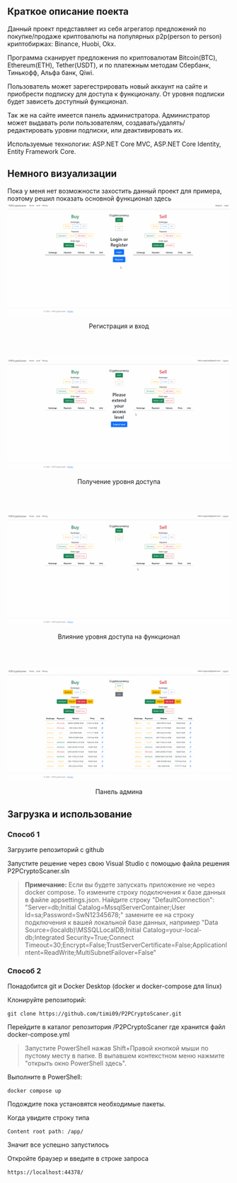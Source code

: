 ## Краткое описание поекта
Данный проект представляет из себя агрегатор предложений по покупке/продаже криптовалюты на популярных p2p(person to person) криптобиржах: Binance, Huobi, Okx.

Программа сканирует предложения по криптовалютам Bitcoin(BTC), Ethereum(ETH), Tether(USDT), и по платежным методам Сбербанк, Тинькофф, Альфа банк, Qiwi.

Пользователь может зарегестрировать новый аккаунт на сайте и приобрести подписку для доступа к функционалу. От уровня подписки будет зависеть доступный функционал.

Так же на сайте имеется панель администратора. Администратор может выдавать роли пользователям, создавать/удалять/редактировать уровни подписки, или деактивировать их.

Используемые технологии: ASP.NET Core MVC, ASP.NET Core Identity, Entity Framework Core.

## Немного визуализации
Пока у меня нет возможности захостить данный проект для примера, поэтому решил показать основной функционал здесь
![image](https://github.com/timi09/assets/blob/main/P2PCryptoScaner/register.gif)
<p align="center">Регистрация и вход</p>

<br/>
<br/>

![image](https://github.com/timi09/assets/blob/main/P2PCryptoScaner/levelsilver.gif)
<p align="center">Получение уровня доступа</p>

<br/>
<br/>

![image](https://github.com/timi09/assets/blob/main/P2PCryptoScaner/levelgold.gif)
<p align="center">Влияние уровня доступа на функционал</p>

<br/>
<br/>

![image](https://github.com/timi09/assets/blob/main/P2PCryptoScaner/admin.gif)
<p align="center">Панель админа</p>

## Загрузка и использование

### Способ 1

Загрузите репозиторий с github

Запустите решение через свою Visual Studio с помощью файла решения P2PCryptoScaner.sln

> **Примечание:** Если вы будете запускать приложение не через docker compose. То измените строку подключения к базе данных в файле appsettings.json. Найдите строку "DefaultConnection": "Server=db;Initial Catalog=MssqlServerContainer;User Id=sa;Password=SwN12345678;" замените ее на строку подключения к вашей локальной базе данных, например "Data Source=(localdb)\MSSQLLocalDB;Initial Catalog=your-local-db;Integrated Security=True;Connect Timeout=30;Encrypt=False;TrustServerCertificate=False;ApplicationIntent=ReadWrite;MultiSubnetFailover=False"

### Способ 2
Понадобится git и Docker Desktop (docker и docker-compose для linux)

Клонируйте репозиторий: 
```
git clone https://github.com/timi09/P2PCryptoScaner.git
```
Перейдите в каталог репозитория /P2PCryptoScaner где хранится файл docker-compose.yml

> Запустите PowerShell нажав Shift+Правой кнопкой мыши по пустому месту в папке. В выпавшем контекстном меню нажмите "открыть окно PowerShell здесь".

Выполните в PowerShell:
```
docker compose up
```
Подождите пока установятся необходимые пакеты.

Когда увидите строку типа 
```
Content root path: /app/ 
```
Значит все успешно запустилось

Откройте браузер и введите в строке запроса
```
https://localhost:44378/
```
